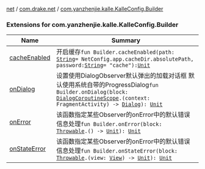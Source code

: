 [net](../../index.md) / [com.drake.net](../index.md) / [com.yanzhenjie.kalle.KalleConfig.Builder](./index.md)

### Extensions for com.yanzhenjie.kalle.KalleConfig.Builder

| Name | Summary |
|---|---|
| [cacheEnabled](cache-enabled.md) | 开启缓存`fun Builder.cacheEnabled(path: `[`String`](https://kotlinlang.org/api/latest/jvm/stdlib/kotlin/-string/index.html)` = NetConfig.app.cacheDir.absolutePath, password: `[`String`](https://kotlinlang.org/api/latest/jvm/stdlib/kotlin/-string/index.html)` = "cache"): `[`Unit`](https://kotlinlang.org/api/latest/jvm/stdlib/kotlin/-unit/index.html) |
| [onDialog](on-dialog.md) | 设置使用DialogObserver默认弹出的加载对话框 默认使用系统自带的ProgressDialog`fun Builder.onDialog(block: `[`DialogCoroutineScope`](../../com.drake.net.scope/-dialog-coroutine-scope/index.md)`.(context: FragmentActivity) -> `[`Dialog`](https://developer.android.com/reference/android/app/Dialog.html)`): `[`Unit`](https://kotlinlang.org/api/latest/jvm/stdlib/kotlin/-unit/index.html) |
| [onError](on-error.md) | 该函数指定某些Observer的onError中的默认错误信息处理`fun Builder.onError(block: `[`Throwable`](https://kotlinlang.org/api/latest/jvm/stdlib/kotlin/-throwable/index.html)`.() -> `[`Unit`](https://kotlinlang.org/api/latest/jvm/stdlib/kotlin/-unit/index.html)`): `[`Unit`](https://kotlinlang.org/api/latest/jvm/stdlib/kotlin/-unit/index.html) |
| [onStateError](on-state-error.md) | 该函数指定某些Observer的onError中的默认错误信息处理`fun Builder.onStateError(block: `[`Throwable`](https://kotlinlang.org/api/latest/jvm/stdlib/kotlin/-throwable/index.html)`.(view: `[`View`](https://developer.android.com/reference/android/view/View.html)`) -> `[`Unit`](https://kotlinlang.org/api/latest/jvm/stdlib/kotlin/-unit/index.html)`): `[`Unit`](https://kotlinlang.org/api/latest/jvm/stdlib/kotlin/-unit/index.html) |
